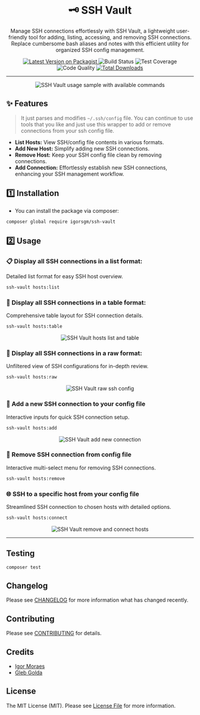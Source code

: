<h1 align="center">🗝️ SSH Vault</h1>

<p align="center">Manage SSH connections effortlessly with SSH Vault, a lightweight user-friendly tool for adding, listing, accessing, and removing SSH connections. Replace cumbersome bash aliases and notes with this efficient utility for organized SSH config management.</p>

<p align="center">
    <a href="https://packagist.org/packages/igorsgm/ssh-vault">
        <img src="https://img.shields.io/packagist/v/igorsgm/ssh-vault.svg?style=flat-square" alt="Latest Version on Packagist">
    </a>
    <img src="https://img.shields.io/scrutinizer/build/g/igorsgm/ssh-vault/master?style=flat-square" alt="Build Status">
    <img src="https://img.shields.io/scrutinizer/coverage/g/igorsgm/ssh-vault/master?style=flat-square" alt="Test Coverage">
    <img src="https://img.shields.io/scrutinizer/quality/g/igorsgm/ssh-vault/master?style=flat-square" alt="Code Quality">
    <a href="https://packagist.org/packages/igorsgm/ssh-vault">
        <img src="https://img.shields.io/packagist/dt/igorsgm/ssh-vault.svg?style=flat-square" alt="Total Downloads">
    </a>
</p>

<hr/>

<p align="center">
    <img src="https://raw.githubusercontent.com/igorsgm/ssh-vault/master/storage/images/ssh-vault-available-commands.png" alt="SSH Vault usage sample with available commands">
</p>

## ✨ Features
> It just parses and modifies `~/.ssh/config` file. You can continue to use tools that you like and just use this wrapper to add or remove connections from your ssh config file.

- **List Hosts:** View SSH/config file contents in various formats.
- **Add New Host:** Simplify adding new SSH connections.
- **Remove Host:** Keep your SSH config file clean by removing connections.
- **Add Connection:** Effortlessly establish new SSH connections, enhancing your SSH management workflow.

## 1️⃣ Installation

- You can install the package via composer:
```bash
composer global require igorsgm/ssh-vault
```

## 2️⃣ Usage
### 📋 Display all SSH connections in a list format:
Detailed list format for easy SSH host overview.
```bash
ssh-vault hosts:list
```

### 🧮 Display all SSH connections in a table format:
Comprehensive table layout for SSH connection details.
```bash
ssh-vault hosts:table
```
<p align="center">
    <img src="https://raw.githubusercontent.com/igorsgm/ssh-vault/master/storage/images/ssh-table.png" alt="SSH Vault hosts list and table">
</p>


### 📄 Display all SSH connections in a raw format:
Unfiltered view of SSH configurations for in-depth review.
```bash
ssh-vault hosts:raw
```
<p align="center">
    <img src="https://raw.githubusercontent.com/igorsgm/ssh-vault/master/storage/images/ssh-vault-raw.png" alt="SSH Vault raw ssh config">
</p>

### 🔗 Add a new SSH connection to your config file
Interactive inputs for quick SSH connection setup.
```bash
ssh-vault hosts:add
```
<p align="center">
    <img src="https://raw.githubusercontent.com/igorsgm/ssh-vault/master/storage/images/ssh-add.png" alt="SSH Vault add new connection">
</p>

### 🚮 Remove SSH connection from config file
Interactive multi-select menu for removing SSH connections.
```bash
ssh-vault hosts:remove
```

### 🌐 SSH to a specific host from your config file
Streamlined SSH connection to chosen hosts with detailed options.
```bash
ssh-vault hosts:connect
```
<p align="center">
    <img src="https://raw.githubusercontent.com/igorsgm/ssh-vault/master/storage/images/ssh-connect.png" alt="SSH Vault remove and connect hosts">
</p>
<hr/>

## Testing

``` bash
composer test
```

## Changelog

Please see [CHANGELOG](CHANGELOG.md) for more information what has changed recently.

## Contributing

Please see [CONTRIBUTING](CONTRIBUTING.md) for details.

## Credits

- [Igor Moraes](https://github.com/igorsgm)
- [Gleb Golda](https://github.com/Salmondx)

## License

The MIT License (MIT). Please see [License File](LICENSE.md) for more information.
